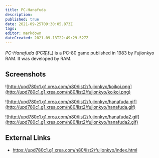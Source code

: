 ```yaml
---
title: PC-Hanafuda
description: 
published: true
date: 2021-09-25T09:30:05.873Z
tags: 
editor: markdown
dateCreated: 2021-09-13T22:49:29.527Z
---
```


_PC-Hanafuda_ (<span lang='ja'>PC花札</span>) is a PC-80 game published in 1983 by Fujionkyo RAM.
It was developed by RAM.

## Screenshots

![http://upd780c1.g1.xrea.com/n80/list2/fujionkyo/koikoi.png](http://upd780c1.g1.xrea.com/n80/list2/fujionkyo/koikoi.png)

![http://upd780c1.g1.xrea.com/n80/list2/fujionkyo/hanafuda.gif](http://upd780c1.g1.xrea.com/n80/list2/fujionkyo/hanafuda.gif)

![http://upd780c1.g1.xrea.com/n80/list2/fujionkyo/hanafuda2.gif](http://upd780c1.g1.xrea.com/n80/list2/fujionkyo/hanafuda2.gif)

## External Links
- https://upd780c1.g1.xrea.com/n80/list2/fujionkyo/index.html